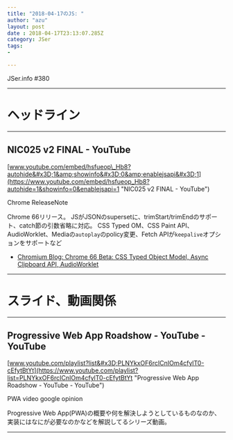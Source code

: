 ```yaml
---
title: "2018-04-17のJS: "
author: "azu"
layout: post
date : 2018-04-17T23:13:07.285Z
category: JSer
tags:
-

---
```


JSer.info #380

----

<h1 class="site-genre">ヘッドライン</h1>

----

## NIC025 v2 FINAL - YouTube
[www.youtube.com/embed/hsfueop\_Hb8?autohide&#x3D;1&amp;showinfo&#x3D;0&amp;enablejsapi&#x3D;1](https://www.youtube.com/embed/hsfueop_Hb8?autohide=1&showinfo=0&enablejsapi=1 "NIC025 v2 FINAL - YouTube")
<p class="jser-tags jser-tag-icon"><span class="jser-tag">Chrome</span> <span class="jser-tag">ReleaseNote</span></p>

Chrome 66リリース。
JSがJSONのsupersetに、trimStart/trimEndのサポート、catch節の引数省略に対応。
CSS Typed OM、CSS Paint API、AudioWorklet、Mediaの`autoplay`のpolicy変更、Fetch APIが`keepalive`オプションをサポートなど

- [Chromium Blog: Chrome 66 Beta: CSS Typed Object Model, Async Clipboard API, AudioWorklet](https://blog.chromium.org/2018/03/chrome-66-beta-css-typed-object-model.html "Chromium Blog: Chrome 66 Beta: CSS Typed Object Model, Async Clipboard API, AudioWorklet")

----
<h1 class="site-genre">スライド、動画関係</h1>

----

## Progressive Web App Roadshow - YouTube - YouTube
[www.youtube.com/playlist?list&#x3D;PLNYkxOF6rcICnIOm4cfylT0-cEfytBtYt](https://www.youtube.com/playlist?list=PLNYkxOF6rcICnIOm4cfylT0-cEfytBtYt "Progressive Web App Roadshow - YouTube - YouTube")
<p class="jser-tags jser-tag-icon"><span class="jser-tag">PWA</span> <span class="jser-tag">video</span> <span class="jser-tag">google</span> <span class="jser-tag">opinion</span></p>

Progressive Web App(PWA)の概要や何を解決しようとしているものなのか、実装にはなにが必要なのかなどを解説してるシリーズ動画。


----
